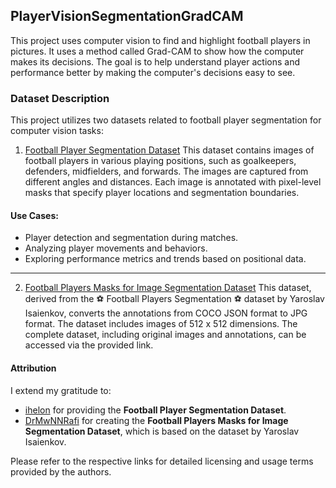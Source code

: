 ## PlayerVisionSegmentationGradCAM
This project uses computer vision to find and highlight football players in pictures. It uses a method called Grad-CAM to show how the computer makes its decisions. The goal is to help understand player actions and performance better by making the computer's decisions easy to see.

### Dataset Description

This project utilizes two datasets related to football player segmentation for computer vision tasks:

1.  [Football Player Segmentation Dataset]([https://www.kaggle.com/datasets/ihelon/football-player-segmentation/data?select=annotations](url))
   This dataset contains images of football players in various playing positions, such as goalkeepers, defenders, midfielders, and forwards. The images are captured from different angles and distances. Each image is annotated with pixel-level masks that specify player locations and segmentation boundaries.  
#### Use Cases: 
   - Player detection and segmentation during matches.  
   - Analyzing player movements and behaviors.  
   - Exploring performance metrics and trends based on positional data.

-----------------------------------------------------------------------------------------
2.  [Football Players Masks for Image Segmentation Dataset]([https://www.kaggle.com/datasets/drmwnnrafi/football-players-masks-for-image-segmentation?resource=download](url))
  This dataset, derived from the ⚽ Football Players Segmentation ⚽ dataset by Yaroslav Isaienkov, converts the annotations from COCO JSON format to JPG format. The dataset includes images of 512 x 512 dimensions. The complete dataset, including original images and annotations, can be accessed via the provided link.  

#### Attribution
I extend my gratitude to:  
- [ihelon]([https://www.kaggle.com/ihelon](url)) for providing the **Football Player Segmentation Dataset**.  
- [DrMwNNRafi]([https://www.kaggle.com/drmwnnrafi](url)) for creating the **Football Players Masks for Image Segmentation Dataset**, which is based on the dataset by Yaroslav Isaienkov.  

Please refer to the respective links for detailed licensing and usage terms provided by the authors.

